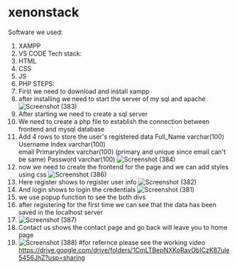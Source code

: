 # xenonstack
Software we used:
  1. XAMPP
  2. VS CODE
Tech stack:
  1. HTML
  2. CSS
  3. JS
  4. PHP
STEPS:
  1. First we need to download and install xampp
  2. after installing we need to start the server of my sql and apache
  ![Screenshot (383)](https://user-images.githubusercontent.com/70309665/191290713-e86ecf4f-4f4a-46d5-baed-a20bb66a57d4.png)
  3. After starting we need to create a sql server
  4. We need to create a php file to establish the connection between frontend and mysql database 
  5. Add 4 rows to store the user's registered data
   	     Full_Name	varchar(100)	
		Username Index	varchar(100)	
		email PrimaryIndex varchar(100) (primary and unique since email can't be same)
		Password	varchar(100)
    ![Screenshot (384)](https://user-images.githubusercontent.com/70309665/191293144-d749f8c9-80f6-4359-ac60-26245be5a1f8.png)
  5. now we need to create the frontend for the page and we can add styles using css
    ![Screenshot (386)](https://user-images.githubusercontent.com/70309665/191294069-77ef4723-161c-4294-be76-7b57fcabc7e5.png)
  6. Here register shows to register user info
    ![Screenshot (382)](https://user-images.githubusercontent.com/70309665/191294343-9c8ad60c-4aa6-4e62-b2be-d7da642c239e.png)
  7. And login shows to login the credentials
    ![Screenshot (381)](https://user-images.githubusercontent.com/70309665/191294539-55ec5816-eac4-4304-bb04-ff21a73e2915.png)
  8. we use popup function to see the both divs
  9. after registering for the first time we can see that the data has been saved in the localhost server
  10. ![Screenshot (387)](https://user-images.githubusercontent.com/70309665/191295020-0a2ed689-6d0b-4048-9b89-4785ac9098b8.png)
  11. Contact us shows the contact page and go back will leave you to home page
  12. ![Screenshot (388)](https://user-images.githubusercontent.com/70309665/191297720-b6fe64ba-f3e5-4a2d-8723-3e5be495843e.png)
  #for refernce please see the working video
     https://drive.google.com/drive/folders/1CmLTBepNXKoRavObICzK87ule5456JhZ?usp=sharing

